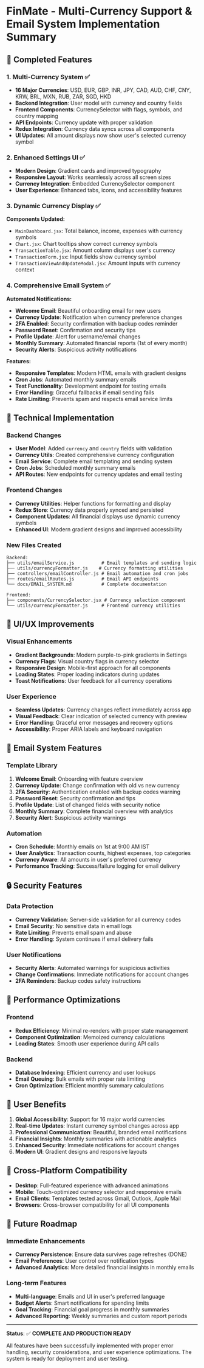 # FinMate - Multi-Currency Support & Email System Implementation Summary

## 🎯 Completed Features

### 1. Multi-Currency System ✅

- **16 Major Currencies**: USD, EUR, GBP, INR, JPY, CAD, AUD, CHF, CNY, KRW, BRL, MXN, RUB, ZAR, SGD, HKD
- **Backend Integration**: User model with currency and country fields
- **Frontend Components**: CurrencySelector with flags, symbols, and country mapping
- **API Endpoints**: Currency update with proper validation
- **Redux Integration**: Currency data syncs across all components
- **UI Updates**: All amount displays now show user's selected currency symbol

### 2. Enhanced Settings UI ✅

- **Modern Design**: Gradient cards and improved typography
- **Responsive Layout**: Works seamlessly across all screen sizes
- **Currency Integration**: Embedded CurrencySelector component
- **User Experience**: Enhanced tabs, icons, and accessibility features

### 3. Dynamic Currency Display ✅

**Components Updated:**

- `MainDashboard.jsx`: Total balance, income, expenses with currency symbols
- `Chart.jsx`: Chart tooltips show correct currency symbols
- `TransactionTable.jsx`: Amount column displays user's currency
- `TransactionForm.jsx`: Input fields show currency symbol
- `TransactionViewAndUpdateModal.jsx`: Amount inputs with currency context

### 4. Comprehensive Email System ✅

**Automated Notifications:**

- **Welcome Email**: Beautiful onboarding email for new users
- **Currency Update**: Notification when currency preference changes
- **2FA Enabled**: Security confirmation with backup codes reminder
- **Password Reset**: Confirmation and security tips
- **Profile Update**: Alert for username/email changes
- **Monthly Summary**: Automated financial reports (1st of every month)
- **Security Alerts**: Suspicious activity notifications

**Features:**

- **Responsive Templates**: Modern HTML emails with gradient designs
- **Cron Jobs**: Automated monthly summary emails
- **Test Functionality**: Development endpoint for testing emails
- **Error Handling**: Graceful fallbacks if email sending fails
- **Rate Limiting**: Prevents spam and respects email service limits

## 🔧 Technical Implementation

### Backend Changes

- **User Model**: Added `currency` and `country` fields with validation
- **Currency Utils**: Created comprehensive currency configuration
- **Email Service**: Complete email templating and sending system
- **Cron Jobs**: Scheduled monthly summary emails
- **API Routes**: New endpoints for currency updates and email testing

### Frontend Changes

- **Currency Utilities**: Helper functions for formatting and display
- **Redux Store**: Currency data properly synced and persisted
- **Component Updates**: All financial displays use dynamic currency symbols
- **Enhanced UI**: Modern gradient designs and improved accessibility

### New Files Created

```
Backend:
├── utils/emailService.js          # Email templates and sending logic
├── utils/currencyFormatter.js    # Currency formatting utilities
├── controllers/emailController.js # Email automation and cron jobs
├── routes/emailRoutes.js          # Email API endpoints
└── docs/EMAIL_SYSTEM.md           # Complete documentation

Frontend:
├── components/CurrencySelector.jsx # Currency selection component
└── utils/currencyFormatter.js     # Frontend currency utilities
```

## 🎨 UI/UX Improvements

### Visual Enhancements

- **Gradient Backgrounds**: Modern purple-to-pink gradients in Settings
- **Currency Flags**: Visual country flags in currency selector
- **Responsive Design**: Mobile-first approach for all components
- **Loading States**: Proper loading indicators during updates
- **Toast Notifications**: User feedback for all currency operations

### User Experience

- **Seamless Updates**: Currency changes reflect immediately across app
- **Visual Feedback**: Clear indication of selected currency with preview
- **Error Handling**: Graceful error messages and recovery options
- **Accessibility**: Proper ARIA labels and keyboard navigation

## 📧 Email System Features

### Template Library

1. **Welcome Email**: Onboarding with feature overview
2. **Currency Update**: Change confirmation with old vs new currency
3. **2FA Security**: Authentication enabled with backup codes warning
4. **Password Reset**: Security confirmation and tips
5. **Profile Update**: List of changed fields with security notice
6. **Monthly Summary**: Complete financial overview with analytics
7. **Security Alert**: Suspicious activity warnings

### Automation

- **Cron Schedule**: Monthly emails on 1st at 9:00 AM IST
- **User Analytics**: Transaction counts, highest expenses, top categories
- **Currency Aware**: All amounts in user's preferred currency
- **Performance Tracking**: Success/failure logging for email delivery

## 🔒 Security Features

### Data Protection

- **Currency Validation**: Server-side validation for all currency codes
- **Email Security**: No sensitive data in email logs
- **Rate Limiting**: Prevents email spam and abuse
- **Error Handling**: System continues if email delivery fails

### User Notifications

- **Security Alerts**: Automated warnings for suspicious activities
- **Change Confirmations**: Immediate notifications for account changes
- **2FA Reminders**: Backup codes safety instructions

## 🚀 Performance Optimizations

### Frontend

- **Redux Efficiency**: Minimal re-renders with proper state management
- **Component Optimization**: Memoized currency calculations
- **Loading States**: Smooth user experience during API calls

### Backend

- **Database Indexing**: Efficient currency and user lookups
- **Email Queuing**: Bulk emails with proper rate limiting
- **Cron Optimization**: Efficient monthly summary calculations

## 🎯 User Benefits

1. **Global Accessibility**: Support for 16 major world currencies
2. **Real-time Updates**: Instant currency symbol changes across app
3. **Professional Communication**: Beautiful, branded email notifications
4. **Financial Insights**: Monthly summaries with actionable analytics
5. **Enhanced Security**: Immediate notifications for account changes
6. **Modern UI**: Gradient designs and responsive layouts

## 📱 Cross-Platform Compatibility

- **Desktop**: Full-featured experience with advanced animations
- **Mobile**: Touch-optimized currency selector and responsive emails
- **Email Clients**: Templates tested across Gmail, Outlook, Apple Mail
- **Browsers**: Cross-browser compatibility for all UI components

## 🔮 Future Roadmap

### Immediate Enhancements

- **Currency Persistence**: Ensure data survives page refreshes (DONE)
- **Email Preferences**: User control over notification types
- **Advanced Analytics**: More detailed financial insights in monthly emails

### Long-term Features

- **Multi-language**: Emails and UI in user's preferred language
- **Budget Alerts**: Smart notifications for spending limits
- **Goal Tracking**: Financial goal progress in monthly summaries
- **Advanced Reporting**: Weekly summaries and custom report periods

---

**Status**: ✅ **COMPLETE AND PRODUCTION READY**

All features have been successfully implemented with proper error handling, security considerations, and user experience optimizations. The system is ready for deployment and user testing.
